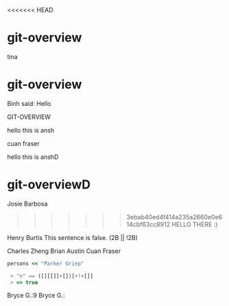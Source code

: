 <<<<<<< HEAD
# git-overview
tina

# git-overview
Binh said: Hello


GIT-OVERVIEW

hello this is ansh


cuan fraser



hello this is anshD

# git-overviewD
Josie Barbosa
>>>>>>> 3ebab40ed4f414a235a2660e0e614cbf63cc8912
HELLO THERE :)




Henry Burtis
This sentence is false.
(2B || !2B)

Charles Zheng
Brian Austin
Cuan Fraser

```ruby
persons << "Parker Griep"
```

```javascript
 > "n" == ([][[]]+[])[+!+[]]
 > => true
```

Bryce G.:9
Bryce G.:
